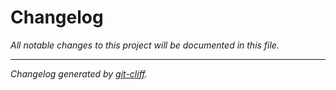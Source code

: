 # Changelog
*All notable changes to this project will be documented in this file.*

***
*Changelog generated by [git-cliff](https://github.com/orhun/git-cliff).*

